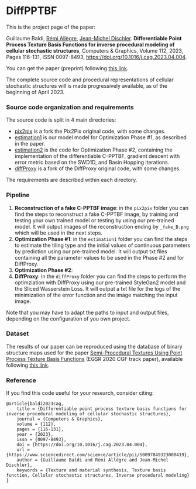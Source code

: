 # DiffPPTBF

This is the project page of the paper:

Guillaume Baldi, [Rémi Allègre](https://igg.icube.unistra.fr/index.php/R%C3%A9mi_All%C3%A8gre), [Jean-Michel Dischler](https://dpt-info.di.unistra.fr/~dischler/). **Differentiable Point Process Texture Basis Functions for inverse procedural modeling of cellular stochastic structures**, Computers & Graphics,
Volume 112, 2023, Pages 116-131, ISSN 0097-8493, https://doi.org/10.1016/j.cag.2023.04.004.

You can get the paper (preprint) following [this link](https://seafile.unistra.fr/f/8b443ea6124c4d839ef5/?dl=1).

<!---
### C-PPTBF parameters

- tiling: Tiling type
- jittering: Random perturbation applied on point positions &beta;
- zoom: Scaling factor to zoom/unzoom $s$
- points: Number of points $K$
- alpha: Rotation angle &alpha;
- normBlend: Interpolation coefficient between the 2 windows &omega;
- wsmooth: Degree of smoothing in cellular window $s_c$ 
- winfeat: Random perturbation applied on feature points locations &gamma; 
- aniso: Anisotropy, scaling transform on Gaussian kernel &rho;
- sigcos: Sigma applied of Gaussian kernel &sigma;
- delta: Orientation of Gaussian kernel &Phi; 
- larp: Anisotropy of cellular window, interpolation factor between rectangular and Voronoi cells &lambda;
--->

The complete source code and procedural representations of cellular stochastic structures will is made progressively available, as of the beginning of April 2023.

### Source code organization and requirements

The source code is split in 4 main directories:
- [pix2pix](pix2pix) is a fork the Pix2Pix original code, with some changes.
- [estimation1](estimation1) is our model model for Optimization Phase #1, as described in the paper.
- [estimation2](estimation2) is the code for Optimization Phase #2, containing the implementation of the differentiable C-PPTBF, gradient descent with error metric based on the SWD1D, and Basin Hopping iterations.
- [diffProxy](diffProxy) is a fork of the DiffProxy original code, with some changes.

The requirements are described within each directory.

### Pipeline

1) **Reconstruction of a fake C-PPTBF image**: in the `pix2pix` folder you can find the steps to reconstruct a fake C-PPTBF image, by training and testing your own trained model or testing by using our pre-trained model. It will output images of the reconstruction ending by `_fake_B.png` which will be used in the next steps.  
2) **Optimization Phase #1**: in the `estimation1` folder you can find the steps to estimate the tiling type and the initial values of continuous parameters by prediction using our pre-trained model. It will output txt files containing all the parameter values to be used in the Phase #2 and for DiffProxy.   
3) **Optimization Phase #2**:    
4) **DiffProxy**: in the `diffProxy` folder you can find the steps to perform the optimziation with DiffProxy using our pre-trained StyleGan2 model and the Sliced Wasserstein Loss. It will output a txt file for the logs of the minimization of the error function and the image matching the input image.

Note that you may have to adapt the paths to input and output files, depending on the configuration of you own project.

### Dataset

The results of our paper can be reproduced using the database of binary structure maps used for the paper [Semi-Procedural Textures Using Point Process Texture Basis Functions](https://github.com/ASTex-ICube/semiproctex) (EGSR 2020 CGF track paper), available following [this link](http://igg.unistra.fr/People/semiproctex/data/Supplemental3_v100.zip).

### Reference

If you find this code useful for your research, consider citing:

```
@article{baldi2023cag,
	title = {Differentiable point process texture basis functions for inverse procedural modeling of cellular stochastic structures},
	journal = {Computers & Graphics},
	volume = {112},
	pages = {116-131},
	year = {2023},
	issn = {0097-8493},
	doi = {https://doi.org/10.1016/j.cag.2023.04.004},
	url = {https://www.sciencedirect.com/science/article/pii/S0097849323000419},
	author = {Guillaume Baldi and Rémi Allègre and Jean-Michel Dischler},
	keywords = {Texture and material synthesis, Texture basis function, Cellular stochastic structures, Inverse procedural modeling}
}
```